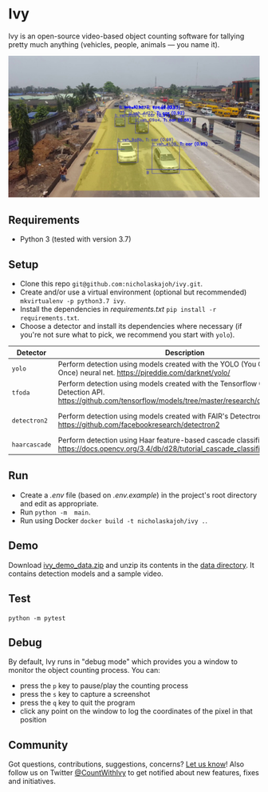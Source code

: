 # Ivy
Ivy is an open-source video-based object counting software for tallying pretty much anything (vehicles, people, animals — you name it).

![](object_counting.jpg)

## Requirements
- Python 3 (tested with version 3.7)

## Setup
- Clone this repo `git@github.com:nicholaskajoh/ivy.git`.
- Create and/or use a virtual environment (optional but recommended) `mkvirtualenv -p python3.7 ivy`.
- Install the dependencies in _requirements.txt_ `pip install -r requirements.txt`.
- Choose a detector and install its dependencies where necessary (if you're not sure what to pick, we recommend you start with `yolo`).

| Detector | Description | Dependencies |
|---|---|---|
| `yolo` | Perform detection using models created with the YOLO (You Only Look Once) neural net. https://pjreddie.com/darknet/yolo/ | |
| `tfoda` | Perform detection using models created with the Tensorflow Object Detection API. https://github.com/tensorflow/models/tree/master/research/object_detection | CPU: `pip install tensorflow-cpu` <br> GPU: `pip install tensorflow-gpu` |
| `detectron2` | Perform detection using models created with FAIR's Detectron2 framework. https://github.com/facebookresearch/detectron2 | `python -m pip install 'git+https://github.com/facebookresearch/detectron2.git'` (https://github.com/facebookresearch/detectron2/blob/master/INSTALL.md) |
| `haarcascade` | Perform detection using Haar feature-based cascade classifiers. https://docs.opencv.org/3.4/db/d28/tutorial_cascade_classifier.html | |

## Run
- Create a _.env_ file (based on _.env.example_) in the project's root directory and edit as appropriate.
- Run `python -m  main`.
- Run using Docker `docker build -t nicholaskajoh/ivy .`.

## Demo
Download [ivy_demo_data.zip](https://drive.google.com/open?id=1JtEhWlfk1CiUEFsrTQHQa0VkTi3IKbze) and unzip its contents in the [data directory](/data). It contains detection models and a sample video.

## Test
```
python -m pytest
```

## Debug
By default, Ivy runs in "debug mode" which provides you a window to monitor the object counting process. You can:
- press the `p` key to pause/play the counting process
- press the `s` key to capture a screenshot
- press the `q` key to quit the program
- click any point on the window to log the coordinates of the pixel in that position

## Community
Got questions, contributions, suggestions, concerns? [Let us know](https://github.com/nicholaskajoh/ivy/discussions)! Also follow us on Twitter [@CountWithIvy](https://twitter.com/CountWithIvy) to get notified about new features, fixes and initiatives.
